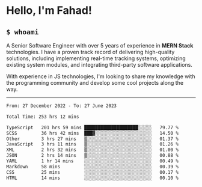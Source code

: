 <h1>Hello, I'm Fahad!</h1>

<h2><code>$ whoami</code></h2>

A Senior Software Engineer with over 5 years of experience in **MERN Stack** technologies. I have a proven track record of delivering high-quality solutions, including implementing real-time tracking systems, optimizing existing system modules, and integrating third-party software applications.

With experience in JS technologies, I'm looking to share my knowledge with the programming community and develop some cool projects along the way.

---

<!--START_SECTION:waka-->

```txt
From: 27 December 2022 - To: 27 June 2023

Total Time: 253 hrs 12 mins

TypeScript   201 hrs 59 mins ████████████████████░░░░░   79.77 %
SCSS         36 hrs 42 mins  ███▓░░░░░░░░░░░░░░░░░░░░░   14.50 %
Other        3 hrs 27 mins   ▒░░░░░░░░░░░░░░░░░░░░░░░░   01.37 %
JavaScript   3 hrs 11 mins   ▒░░░░░░░░░░░░░░░░░░░░░░░░   01.26 %
XML          2 hrs 32 mins   ▒░░░░░░░░░░░░░░░░░░░░░░░░   01.00 %
JSON         2 hrs 14 mins   ▒░░░░░░░░░░░░░░░░░░░░░░░░   00.88 %
YAML         1 hr 14 mins    ░░░░░░░░░░░░░░░░░░░░░░░░░   00.49 %
Markdown     58 mins         ░░░░░░░░░░░░░░░░░░░░░░░░░   00.39 %
CSS          25 mins         ░░░░░░░░░░░░░░░░░░░░░░░░░   00.17 %
HTML         14 mins         ░░░░░░░░░░░░░░░░░░░░░░░░░   00.10 %
```

<!--END_SECTION:waka-->

<!--
**heyFahad/heyFahad** is a ✨ _special_ ✨ repository because its `README.md` (this file) appears on your GitHub profile.

Here are some ideas to get you started:

- 🔭 I’m currently working on ...
- 🌱 I’m currently learning ...
- 👯 I’m looking to collaborate on ...
- 🤔 I’m looking for help with ...
- 💬 Ask me about ...
- 📫 How to reach me: ...
- 😄 Pronouns: ...
- ⚡ Fun fact: ...
-->
